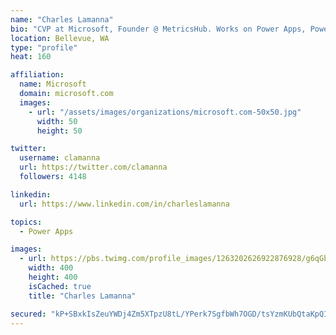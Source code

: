 ```yaml
---
name: "Charles Lamanna"
bio: "CVP at Microsoft, Founder @ MetricsHub. Works on Power Apps, Power Automate, Power Virtual Agent, Common Data Service and Dynamics 365."
location: Bellevue, WA
type: "profile"
heat: 160

affiliation:
  name: Microsoft
  domain: microsoft.com
  images:
    - url: "/assets/images/organizations/microsoft.com-50x50.jpg"
      width: 50
      height: 50

twitter:
  username: clamanna
  url: https://twitter.com/clamanna
  followers: 4148

linkedin:
  url: https://www.linkedin.com/in/charleslamanna

topics:
  - Power Apps

images:
  - url: https://pbs.twimg.com/profile_images/1263202626922876928/g6qGbHZ-_400x400.jpg
    width: 400
    height: 400
    isCached: true
    title: "Charles Lamanna"

secured: "kP+SBxkIsZeuYWDj4Zm5XTpzU8tL/YPerk7SgfbWh7OGD/tsYzmKUbQtaKpQIvsCQF+uhBt6xseap/CodPGG4qVTvGWxNej4FTTmGZDQo2Y/S47CbyIDXZ2EOWNhU/2DnhsCcZUQsSOrBUskTvQWjb7aq0bEION++L7hIddyDWCieJ5+U1Tiy9wfXtVGmHDISCkU0IapnERDzz8SlYK+rCFq1S1EZonc2cC8tN8d+KHo7WO7GORshliljOWrFDnCoC38x5SIDe7jU3Yad026PJ0zdt2fC4Ats1LFlvGVwxbn5VtF7vneovEwjoEwfOjCpR5bsoLtCTNgxw/qRmaSyFuptbxzJ3blO9Dyuk2zjjDrVhKno1TZk3MT20838AxIJ+sslWLAFy9BO6HW4BTTnPfcBDOqRZhR+PAtS5rDTAY=;gI7fB05t2kmezW3cjhMc9Q=="
---
```


